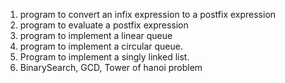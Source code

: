 1. program to convert an infix expression to a postfix expression
2. program to evaluate a postfix expression
3. program to implement a linear queue
4. program to implement a circular queue.
5. Program to implement a singly linked list.
6. BinarySearch, GCD, Tower of hanoi problem
